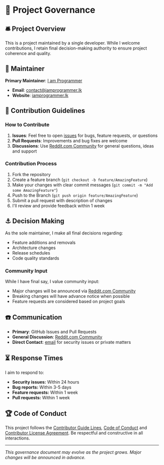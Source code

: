 # 🗽 Project Governance

## 🛎️ Project Overview

This is a project maintained by a single developer. While I welcome contributions,
I retain final decision-making authority to ensure project coherence and quality.

## 🚧 Maintainer

**Primary Maintainer**: [I am Programmer][iamprogrammer_github]

- **Email**: [contact@iamprogrammer.lk][iamprogrammer_email]
- **Website**: [iamprogrammer.lk][iamprogrammer_url]

## 🚦 Contribution Guidelines

### How to Contribute

1. **Issues**: Feel free to open [issues][issues] for bugs, feature requests, or questions
2. **Pull Requests**: Improvements and bug fixes are welcome
3. **Discussions**: Use [Reddit.com Community][community] for general questions, ideas and support

### Contribution Process

1. Fork the repository
2. Create a feature branch (`git checkout -b feature/AmazingFeature`)
3. Make your changes with clear commit messages (`git commit -m "Add some AmazingFeature"`)
4. Push to the Branch (`git push origin feature/AmazingFeature`)
5. Submit a pull request with description of changes
6. I'll review and provide feedback within 1 week

## ⚓ Decision Making

As the sole maintainer, I make all final decisions regarding:

- Feature additions and removals
- Architecture changes
- Release schedules
- Code quality standards

### Community Input

While I have final say, I value community input:

- Major changes will be announced via [Reddit.com Community][community]
- Breaking changes will have advance notice when possible
- Feature requests are considered based on project goals

## ☎️ Communication

- **Primary**: GitHub Issues and Pull Requests
- **General Discussion**: [Reddit.com Community][community]
- **Direct Contact**: [email][iamprogrammer_email] for security issues or private matters

## ⏳ Response Times

I aim to respond to:

- **Security issues:** Within 24 hours
- **Bug reports:** Within 3-5 days
- **Feature requests:** Within 1 week
- **Pull requests:** Within 1 week

## 🏆 Code of Conduct

This project follows the [Contributor Guide Lines][contributing], [Code of Conduct][code_of_conduct]
and [Contributor License Agreement][contributor_license_agreement]. Be respectful and constructive in all interactions.

---

_This governance document may evolve as the project grows. Major changes will be announced in advance._

[iamprogrammer_github]: https://github.com/iamprogrammerlk
[iamprogrammer_url]: https://iamprogrammer.lk
[iamprogrammer_email]: mailto:contact@iamprogrammer.lk
[issues]: /../../issues
[community]: https://reddit.com/r/cinemarislk
[contributing]: /contributing.md
[code_of_conduct]: /code_of_conduct.md
[contributor_license_agreement]: /contributor_license_agreement.md
